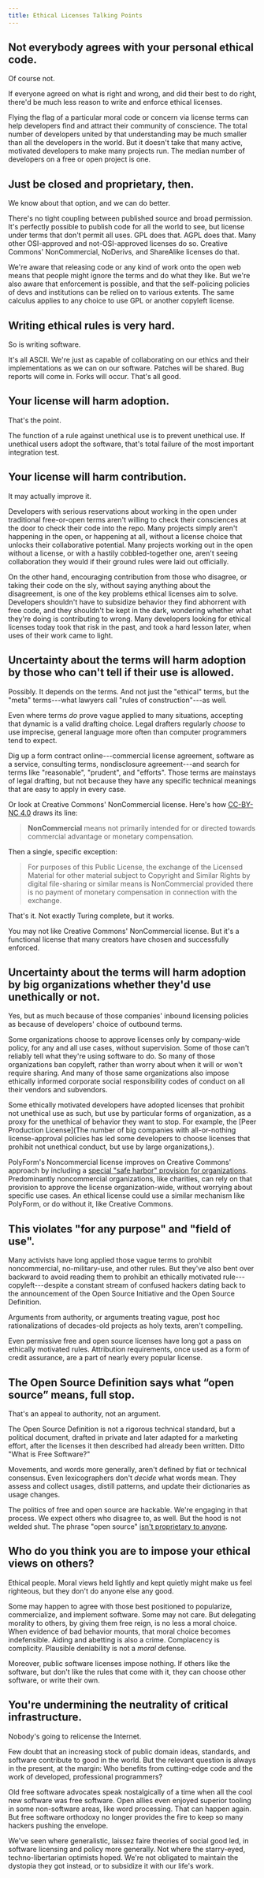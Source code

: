 ```yaml
---
title: Ethical Licenses Talking Points
---
```


<h2 id="agreement">Not everybody agrees with your personal ethical code.</h2>

Of course not.

If everyone agreed on what is right and wrong, and did their best to do right, there'd be much less reason to write and enforce ethical licenses.

Flying the flag of a particular moral code or concern via license terms can help developers find and attract their community of conscience.  The total number of developers united by that understanding may be much smaller than all the developers in the world.  But it doesn't take that many active, motivated developers to make many projects run.  The median number of developers on a free or open project is one.

<h2 id="proprietary">Just be closed and proprietary, then.</h2>

We know about that option, and we can do better.

There's no tight coupling between published source and broad permission.  It's perfectly possible to publish code for all the world to see, but license under terms that don't permit all uses.  GPL does that.  AGPL does that.  Many other OSI-approved and not-OSI-approved licenses do so.  Creative Commons' NonCommercial, NoDerivs, and ShareAlike licenses do that.

We're aware that releasing code or any kind of work onto the open web means that people might ignore the terms and do what they like.  But we're also aware that enforcement is possible, and that the self-policing policies of devs and institutions can be relied on to various extents.  The same calculus applies to any choice to use GPL or another copyleft license.

<h2 id="hard">Writing ethical rules is very hard.</h2>

So is writing software.

It's all ASCII.  We're just as capable of collaborating on our ethics and their implementations as we can on our software.  Patches will be shared.  Bug reports will come in.  Forks will occur.  That's all good.

<h2 id="adoption">Your license will harm adoption.</h2>

That's the point.

The function of a rule against unethical use is to prevent unethical use.  If unethical users adopt the software, that's total failure of the most important integration test.

<h2 id="contribution">Your license will harm contribution.</h2>

It may actually improve it.

Developers with serious reservations about working in the open under traditional free-or-open terms aren't willing to check their consciences at the door to check their code into the repo.  Many projects simply aren't happening in the open, or happening at all, without a license choice that unlocks their collaborative potential.  Many projects working out in the open without a license, or with a hastily cobbled-together one, aren't seeing collaboration they would if their ground rules were laid out officially.

On the other hand, encouraging contribution from those who disagree, or taking their code on the sly, without saying anything about the disagreement, is one of the key problems ethical licenses aim to solve.  Developers shouldn't have to subsidize behavior they find abhorrent with free code, and they shouldn't be kept in the dark, wondering whether what they're doing is contributing to wrong.  Many developers looking for ethical licenses today took that risk in the past, and took a hard lesson later, when uses of their work came to light.

<h2 id="uncertainty">Uncertainty about the terms will harm adoption by those who can't tell if their use is allowed.</h2>

Possibly.  It depends on the terms.  And not just the "ethical" terms, but the "meta" terms---what lawyers call "rules of construction"---as well.

Even where terms _do_ prove vague applied to many situations, accepting that dynamic is a valid drafting choice.  Legal drafters regularly _choose_ to use imprecise, general language more often than computer programmers tend to expect.

Dig up a form contract online---commercial license agreement, software as a service, consulting terms, nondisclosure agreement---and search for terms like "reasonable", "prudent", and "efforts".  Those terms are mainstays of legal drafting, but not because they have any specific technical meanings that are easy to apply in every case.

Or look at Creative Commons' NonCommercial license.  Here's how [CC-BY-NC 4.0](https://creativecommons.org/licenses/by-nc/4.0/legalcode) draws its line:

> **NonCommercial** means not primarily intended for or directed towards commercial advantage or monetary compensation.

Then a single, specific exception:

> For purposes of this Public License, the exchange of the Licensed Material for other material subject to Copyright and Similar Rights by digital file-sharing or similar means is NonCommercial provided there is no payment of monetary compensation in connection with the exchange.

That's it.  Not exactly Turing complete, but it works.

You may not like Creative Commons' NonCommercial license.  But it's a functional license that many creators have chosen and successfully enforced.

<h2 id="organizations">Uncertainty about the terms will harm adoption by big organizations whether they'd use unethically or not.</h2>

Yes, but as much because of those companies' inbound licensing policies as because of developers' choice of outbound terms.

Some organizations choose to approve licenses only by company-wide policy, for any and all use cases, without supervision.  Some of those can't reliably tell what they're using software to do.  So many of those organizations ban copyleft, rather than worry about when it will or won't require sharing.  And many of those same organizations also impose ethically informed corporate social responsibility codes of conduct on all their vendors and subvendors.

Some ethically motivated developers have adopted licenses that prohibit not unethical use as such, but use by particular forms of organization, as a proxy for the unethical of behavior they want to stop.  For example, the [Peer Production License](The number of big companies with all-or-nothing license-approval policies has led some developers to choose licenses that prohibit not unethical conduct, but use by large organizations,).

PolyForm's Noncommercial license improves on Creative Commons' approach by including a [special "safe harbor" provision for organizations](https://polyformproject.org/licenses/noncommercial/1.0.0/#noncommercial-organizations).   Predominantly noncommercial organizations, like charities, can rely on that provision to approve the license organization-wide, without worrying about specific use cases.  An ethical license could use a similar mechanism like PolyForm, or do without it, like Creative Commons.

<h2 id="definitions">This violates "for any purpose" and "field of use".</h2>

Many activists have long applied those vague terms to prohibit noncommercial, no-military-use, and other rules.  But they've also bent over backward to avoid reading them to prohibit an ethically motivated rule---copyleft---despite a constant stream of confused hackers dating back to the announcement of the Open Source Initiative and the Open Source Definition.

Arguments from authority, or arguments treating vague, post hoc rationalizations of decades-old projects as holy texts, aren't compelling.

Even permissive free and open source licenses have long got a pass on ethically motivated rules.  Attribution requirements, once used as a form of credit assurance, are a part of nearly every popular license.

<h2 id="osd">The Open Source Definition says what “open source” means, full stop.</h2>

That's an appeal to authority, not an argument.

The Open Source Definition is not a rigorous technical standard, but a political document, drafted in private and later adapted for a marketing effort, after the licenses it then described had already been written.  Ditto "What is Free Software?"

Movements, and words more generally, aren't defined by fiat or technical consensus.  Even lexicographers don't _decide_ what words mean.  They assess and collect usages, distill patterns, and update their dictionaries as usage changes.

The politics of free and open source are hackable.  We're engaging in that process.  We expect others who disagree to, as well.  But the hood is not welded shut.  The phrase "open source" [isn't proprietary to anyone](https://opensource.org/pressreleases/certified-open-source.php).

<h2 id="impose">Who do you think you are to impose your ethical views on others?</h2>

Ethical people.  Moral views held lightly and kept quietly might make us feel righteous, but they don't do anyone else any good.

Some may happen to agree with those best positioned to popularize, commercialize, and implement software.  Some may not care.  But delegating morality to others, by giving them free reign, is no less a moral choice.  When evidence of bad behavior mounts, that moral choice becomes indefensible.  Aiding and abetting is also a crime.  Complacency is complicity.  Plausible deniability is not a _moral_ defense.

Moreover, public software licenses impose nothing.  If others like the software, but don't like the rules that come with it, they can choose other software, or write their own.

<h2 id="infrastructure">You're undermining the neutrality of critical infrastructure.</h2>

Nobody's going to relicense the Internet.

Few doubt that an increasing stock of public domain ideas, standards, and software contribute to good in the world.  But the relevant question is always in the present, at the margin:  Who benefits from cutting-edge code and the work of developed, professional programmers?

Old free software advocates speak nostalgically of a time when all the cool new software was free software.  Open allies even enjoyed superior tooling in some non-software areas, like word processing.  That can happen again.  But free software orthodoxy no longer provides the fire to keep so many hackers pushing the envelope.

We've seen where generalistic, laissez faire theories of social good led, in software licensing and policy more generally.  Not where the starry-eyed, techno-libertarian optimists hoped.  We're not obligated to maintain the dystopia they got instead, or to subsidize it with our life's work.
